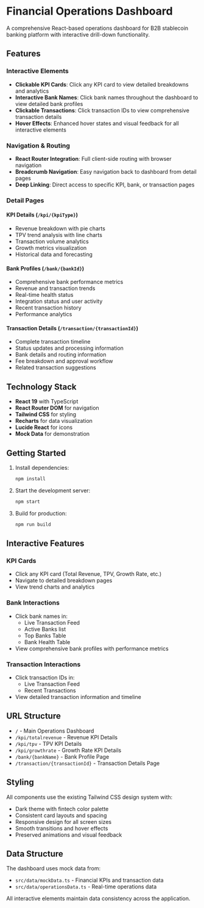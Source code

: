 # Financial Operations Dashboard

A comprehensive React-based operations dashboard for B2B stablecoin banking platform with interactive drill-down functionality.

## Features

### Interactive Elements
- **Clickable KPI Cards**: Click any KPI card to view detailed breakdowns and analytics
- **Interactive Bank Names**: Click bank names throughout the dashboard to view detailed bank profiles
- **Clickable Transactions**: Click transaction IDs to view comprehensive transaction details
- **Hover Effects**: Enhanced hover states and visual feedback for all interactive elements

### Navigation & Routing
- **React Router Integration**: Full client-side routing with browser navigation
- **Breadcrumb Navigation**: Easy navigation back to dashboard from detail pages
- **Deep Linking**: Direct access to specific KPI, bank, or transaction pages

### Detail Pages

#### KPI Details (`/kpi/{kpiType}`)
- Revenue breakdown with pie charts
- TPV trend analysis with line charts
- Transaction volume analytics
- Growth metrics visualization
- Historical data and forecasting

#### Bank Profiles (`/bank/{bankId}`)
- Comprehensive bank performance metrics
- Revenue and transaction trends
- Real-time health status
- Integration status and user activity
- Recent transaction history
- Performance analytics

#### Transaction Details (`/transaction/{transactionId}`)
- Complete transaction timeline
- Status updates and processing information
- Bank details and routing information
- Fee breakdown and approval workflow
- Related transaction suggestions

## Technology Stack

- **React 19** with TypeScript
- **React Router DOM** for navigation
- **Tailwind CSS** for styling
- **Recharts** for data visualization
- **Lucide React** for icons
- **Mock Data** for demonstration

## Getting Started

1. Install dependencies:
   ```bash
   npm install
   ```

2. Start the development server:
   ```bash
   npm start
   ```

3. Build for production:
   ```bash
   npm run build
   ```

## Interactive Features

### KPI Cards
- Click any KPI card (Total Revenue, TPV, Growth Rate, etc.)
- Navigate to detailed breakdown pages
- View trend charts and analytics

### Bank Interactions
- Click bank names in:
  - Live Transaction Feed
  - Active Banks list
  - Top Banks Table
  - Bank Health Table
- View comprehensive bank profiles with performance metrics

### Transaction Interactions
- Click transaction IDs in:
  - Live Transaction Feed
  - Recent Transactions
- View detailed transaction information and timeline

## URL Structure

- `/` - Main Operations Dashboard
- `/kpi/totalrevenue` - Revenue KPI Details
- `/kpi/tpv` - TPV KPI Details
- `/kpi/growthrate` - Growth Rate KPI Details
- `/bank/{bankName}` - Bank Profile Page
- `/transaction/{transactionId}` - Transaction Details Page

## Styling

All components use the existing Tailwind CSS design system with:
- Dark theme with fintech color palette
- Consistent card layouts and spacing
- Responsive design for all screen sizes
- Smooth transitions and hover effects
- Preserved animations and visual feedback

## Data Structure

The dashboard uses mock data from:
- `src/data/mockData.ts` - Financial KPIs and transaction data
- `src/data/operationsData.ts` - Real-time operations data

All interactive elements maintain data consistency across the application.
